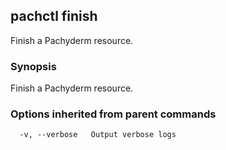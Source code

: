 ## pachctl finish

Finish a Pachyderm resource.

### Synopsis


Finish a Pachyderm resource.

### Options inherited from parent commands

```
  -v, --verbose   Output verbose logs
```


